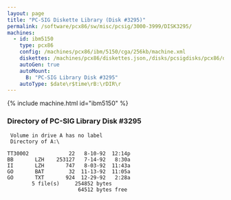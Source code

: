 ```yaml
---
layout: page
title: "PC-SIG Diskette Library (Disk #3295)"
permalink: /software/pcx86/sw/misc/pcsig/3000-3999/DISK3295/
machines:
  - id: ibm5150
    type: pcx86
    config: /machines/pcx86/ibm/5150/cga/256kb/machine.xml
    diskettes: /machines/pcx86/diskettes.json,/disks/pcsigdisks/pcx86/diskettes.json
    autoGen: true
    autoMount:
      B: "PC-SIG Library Disk #3295"
    autoType: $date\r$time\rB:\rDIR\r
---
```


{% include machine.html id="ibm5150" %}

### Directory of PC-SIG Library Disk #3295

     Volume in drive A has no label
     Directory of A:\

    TT30002             22   8-10-92  12:14p
    BB       LZH    253127   7-14-92   8:30a
    II       LZH       747   8-03-92  11:43a
    GO       BAT        32  11-13-92  11:05a
    GO       TXT       924  12-29-92   2:28a
            5 file(s)     254852 bytes
                           64512 bytes free
